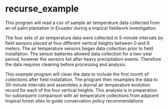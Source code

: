 # recurse_example

This program will read a csv of sample air temperature data collected from an oil palm plantation in Ecuador during a tropical fieldwork investigation.

The four sets of air temperature data were collected in 5-minute intervals by field sensors placed at four different vertical heights between 0 and 6 meters. The air temperature sensors began data collection prior to field installation. The sensor batteries allowed data collection for a two-year period, however the sensors fail after heavy precipitation events. Therefore the data requires cleaning before processing and analysis.

This example program will clean the data to include the first month of collections after field installation. The program then resamples the data to 30-minute intervals and assembles a diurnal air temperature evolution record for each of the four vertical heights. This analysis is in preperation for subsequent comparison with air temperature collections from adjacent tropical forest sites to guide conservation policy recommendations
